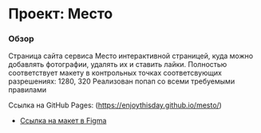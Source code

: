 # Проект: Место

### Обзор
Страница сайта сервиса Место интерактивной страницей, куда можно добавлять фотографии, удалять их и ставить лайки.
Полностью соответствует макету в контрольных точках соответсвующих разрешениях: 1280, 320
Реализован попап со всеми требуемыми правилами

Ссылка на GitHub Pages: (https://enjoythisday.github.io/mesto/)

* [Ссылка на макет в Figma](https://www.figma.com/file/2cn9N9jSkmxD84oJik7xL7/JavaScript.-Sprint-4?node-id=0%3A1)

